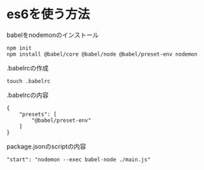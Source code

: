 # es6を使う方法

babelをnodemonのインストール
```
npm init
npm install @babel/core @babel/node @babel/preset-env nodemon
```

.babelrcの作成

```
touch .babelrc
```

.babelrcの内容

```
{
    "presets": [
        "@babel/preset-env"
    ]
}
```

package.jsonのscriptの内容

```
"start": "nodemon --exec babel-node ./main.js"
```

